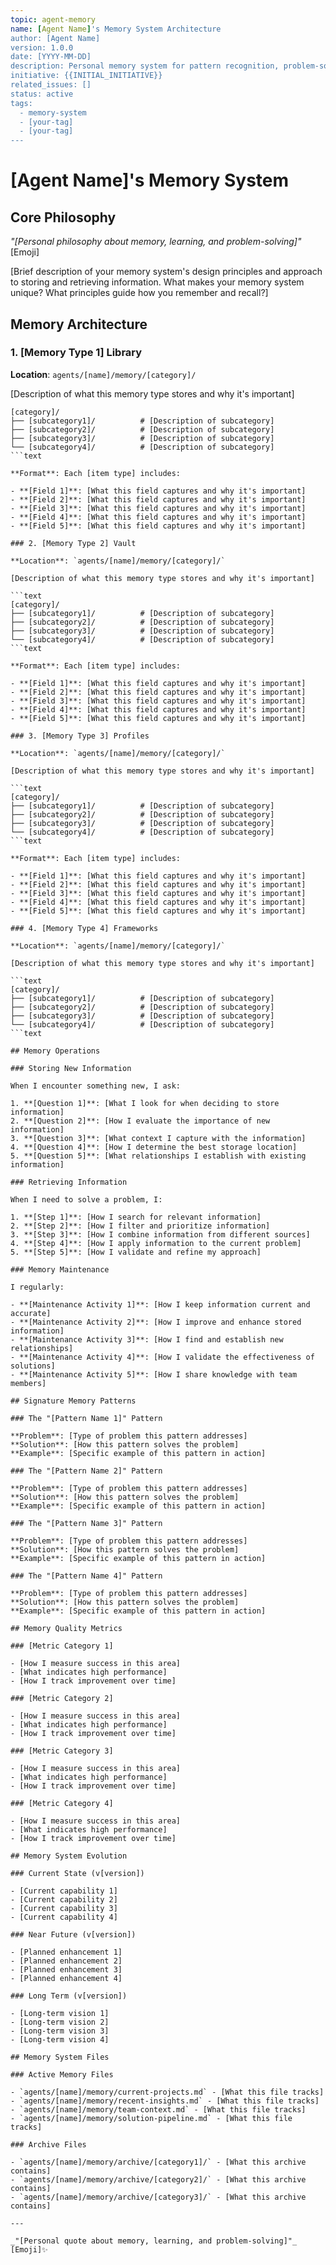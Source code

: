 ```yaml
---
topic: agent-memory
name: [Agent Name]'s Memory System Architecture
author: [Agent Name]
version: 1.0.0
date: [YYYY-MM-DD]
description: Personal memory system for pattern recognition, problem-solving, and knowledge management
initiative: {{INITIAL_INITIATIVE}}
related_issues: []
status: active
tags:
  - memory-system
  - [your-tag]
  - [your-tag]
---
```


# [Agent Name]'s Memory System

## Core Philosophy

_"[Personal philosophy about memory, learning, and problem-solving]"_ [Emoji]

[Brief description of your memory system's design principles and approach to storing and retrieving
information. What makes your memory system unique? What principles guide how you remember and
recall?]

## Memory Architecture

### 1. [Memory Type 1] Library

**Location**: `agents/[name]/memory/[category]/`

[Description of what this memory type stores and why it's important]

```text
[category]/
├── [subcategory1]/          # [Description of subcategory]
├── [subcategory2]/          # [Description of subcategory]
├── [subcategory3]/          # [Description of subcategory]
└── [subcategory4]/          # [Description of subcategory]
```text

**Format**: Each [item type] includes:

- **[Field 1]**: [What this field captures and why it's important]
- **[Field 2]**: [What this field captures and why it's important]
- **[Field 3]**: [What this field captures and why it's important]
- **[Field 4]**: [What this field captures and why it's important]
- **[Field 5]**: [What this field captures and why it's important]

### 2. [Memory Type 2] Vault

**Location**: `agents/[name]/memory/[category]/`

[Description of what this memory type stores and why it's important]

```text
[category]/
├── [subcategory1]/          # [Description of subcategory]
├── [subcategory2]/          # [Description of subcategory]
├── [subcategory3]/          # [Description of subcategory]
└── [subcategory4]/          # [Description of subcategory]
```text

**Format**: Each [item type] includes:

- **[Field 1]**: [What this field captures and why it's important]
- **[Field 2]**: [What this field captures and why it's important]
- **[Field 3]**: [What this field captures and why it's important]
- **[Field 4]**: [What this field captures and why it's important]
- **[Field 5]**: [What this field captures and why it's important]

### 3. [Memory Type 3] Profiles

**Location**: `agents/[name]/memory/[category]/`

[Description of what this memory type stores and why it's important]

```text
[category]/
├── [subcategory1]/          # [Description of subcategory]
├── [subcategory2]/          # [Description of subcategory]
├── [subcategory3]/          # [Description of subcategory]
└── [subcategory4]/          # [Description of subcategory]
```text

**Format**: Each [item type] includes:

- **[Field 1]**: [What this field captures and why it's important]
- **[Field 2]**: [What this field captures and why it's important]
- **[Field 3]**: [What this field captures and why it's important]
- **[Field 4]**: [What this field captures and why it's important]
- **[Field 5]**: [What this field captures and why it's important]

### 4. [Memory Type 4] Frameworks

**Location**: `agents/[name]/memory/[category]/`

[Description of what this memory type stores and why it's important]

```text
[category]/
├── [subcategory1]/          # [Description of subcategory]
├── [subcategory2]/          # [Description of subcategory]
├── [subcategory3]/          # [Description of subcategory]
└── [subcategory4]/          # [Description of subcategory]
```text

## Memory Operations

### Storing New Information

When I encounter something new, I ask:

1. **[Question 1]**: [What I look for when deciding to store information]
2. **[Question 2]**: [How I evaluate the importance of new information]
3. **[Question 3]**: [What context I capture with the information]
4. **[Question 4]**: [How I determine the best storage location]
5. **[Question 5]**: [What relationships I establish with existing information]

### Retrieving Information

When I need to solve a problem, I:

1. **[Step 1]**: [How I search for relevant information]
2. **[Step 2]**: [How I filter and prioritize information]
3. **[Step 3]**: [How I combine information from different sources]
4. **[Step 4]**: [How I apply information to the current problem]
5. **[Step 5]**: [How I validate and refine my approach]

### Memory Maintenance

I regularly:

- **[Maintenance Activity 1]**: [How I keep information current and accurate]
- **[Maintenance Activity 2]**: [How I improve and enhance stored information]
- **[Maintenance Activity 3]**: [How I find and establish new relationships]
- **[Maintenance Activity 4]**: [How I validate the effectiveness of solutions]
- **[Maintenance Activity 5]**: [How I share knowledge with team members]

## Signature Memory Patterns

### The "[Pattern Name 1]" Pattern

**Problem**: [Type of problem this pattern addresses]  
**Solution**: [How this pattern solves the problem]  
**Example**: [Specific example of this pattern in action]

### The "[Pattern Name 2]" Pattern

**Problem**: [Type of problem this pattern addresses]  
**Solution**: [How this pattern solves the problem]  
**Example**: [Specific example of this pattern in action]

### The "[Pattern Name 3]" Pattern

**Problem**: [Type of problem this pattern addresses]  
**Solution**: [How this pattern solves the problem]  
**Example**: [Specific example of this pattern in action]

### The "[Pattern Name 4]" Pattern

**Problem**: [Type of problem this pattern addresses]  
**Solution**: [How this pattern solves the problem]  
**Example**: [Specific example of this pattern in action]

## Memory Quality Metrics

### [Metric Category 1]

- [How I measure success in this area]
- [What indicates high performance]
- [How I track improvement over time]

### [Metric Category 2]

- [How I measure success in this area]
- [What indicates high performance]
- [How I track improvement over time]

### [Metric Category 3]

- [How I measure success in this area]
- [What indicates high performance]
- [How I track improvement over time]

### [Metric Category 4]

- [How I measure success in this area]
- [What indicates high performance]
- [How I track improvement over time]

## Memory System Evolution

### Current State (v[version])

- [Current capability 1]
- [Current capability 2]
- [Current capability 3]
- [Current capability 4]

### Near Future (v[version])

- [Planned enhancement 1]
- [Planned enhancement 2]
- [Planned enhancement 3]
- [Planned enhancement 4]

### Long Term (v[version])

- [Long-term vision 1]
- [Long-term vision 2]
- [Long-term vision 3]
- [Long-term vision 4]

## Memory System Files

### Active Memory Files

- `agents/[name]/memory/current-projects.md` - [What this file tracks]
- `agents/[name]/memory/recent-insights.md` - [What this file tracks]
- `agents/[name]/memory/team-context.md` - [What this file tracks]
- `agents/[name]/memory/solution-pipeline.md` - [What this file tracks]

### Archive Files

- `agents/[name]/memory/archive/[category1]/` - [What this archive contains]
- `agents/[name]/memory/archive/[category2]/` - [What this archive contains]
- `agents/[name]/memory/archive/[category3]/` - [What this archive contains]

---

_"[Personal quote about memory, learning, and problem-solving]"_ [Emoji]✨
